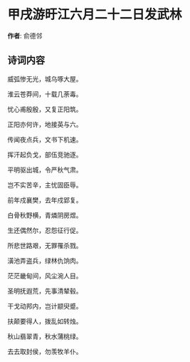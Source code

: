 # 甲戌游旴江六月二十二日发武林

**作者**: 俞德邻

## 诗词内容

威弧惨无光，城乌啄大屋。

淮云苍莽间，十载几荼毒。

忧心甫殷殷，又复正阳筑。

正阳亦何许，地接英与六。

传闻夜点兵，文书下机速。

挥汗起负戈，部伍竞驰逐。

平明驱出城，令严秋气肃。

岂不实苦辛，主忧固臣辱。

前年戍襄樊，去年戍郢复。

白骨秋野横，青燐阴房煜。

生还偶然尔，忍怨征行促。

所悲世路艰，无罪罹杀戮。

潢池弄盗兵，绿林仇饷肉。

茫茫畿甸间，风尘涴人目。

圣明抚遐荒，先事清辇毂。

干戈动邦内，岂计颛臾蹙。

扶颠要得人，拨乱如转烛。

秋山翡翠青，秋水蒲桃绿。

去去取封侯，勿羡牧羊仆。

